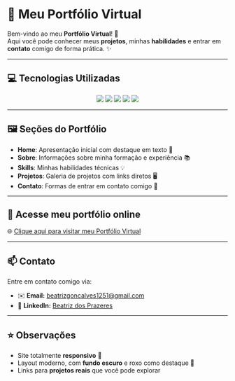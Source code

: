 # 🌟 Meu Portfólio Virtual

Bem-vindo ao meu **Portfólio Virtual**! 🚀  
Aqui você pode conhecer meus **projetos**, minhas **habilidades** e entrar em **contato** comigo de forma prática. ✨

---

## 💻 Tecnologias Utilizadas

<p align="center">
  <img src="https://img.shields.io/badge/HTML5-E34F26?style=for-the-badge&logo=html5&logoColor=white" />
  <img src="https://img.shields.io/badge/CSS3-1572B6?style=for-the-badge&logo=css3&logoColor=white" />
  <img src="https://img.shields.io/badge/JavaScript-F7DF1E?style=for-the-badge&logo=javascript&logoColor=black" />
  <img src="https://img.shields.io/badge/Ionicons-000000?style=for-the-badge&logo=ionicons&logoColor=white" />
  <img src="https://img.shields.io/badge/Netlify-00C7B7?style=for-the-badge&logo=netlify&logoColor=white" />
</p>

---

## 🖼 Seções do Portfólio

- **Home**: Apresentação inicial com destaque em texto 🎨  
- **Sobre**: Informações sobre minha formação e experiência 📚  
- **Skills**: Minhas habilidades técnicas 💡  
- **Projetos**: Galeria de projetos com links diretos 🖥️  
- **Contato**: Formas de entrar em contato comigo 📧  

---

## 🔗 Acesse meu portfólio online

🌐 [Clique aqui para visitar meu Portfólio Virtual](https://meu-portfolio-virtual.netlify.app/)  

---

## 📫 Contato

Entre em contato comigo via:  

- ✉️ **Email:** beatrizgoncalves1251@gmail.com  
- 🔗 **LinkedIn:** [Beatriz dos Prazeres](https://www.linkedin.com/in/beatriz-dos-prazeres-gon%C3%A7alves-fazenda-da-silva/)  

---

## ⭐ Observações

- Site totalmente **responsivo** 📱  
- Layout moderno, com **fundo escuro** e roxo como destaque 💜  
- Links para **projetos reais** que você pode explorar  

